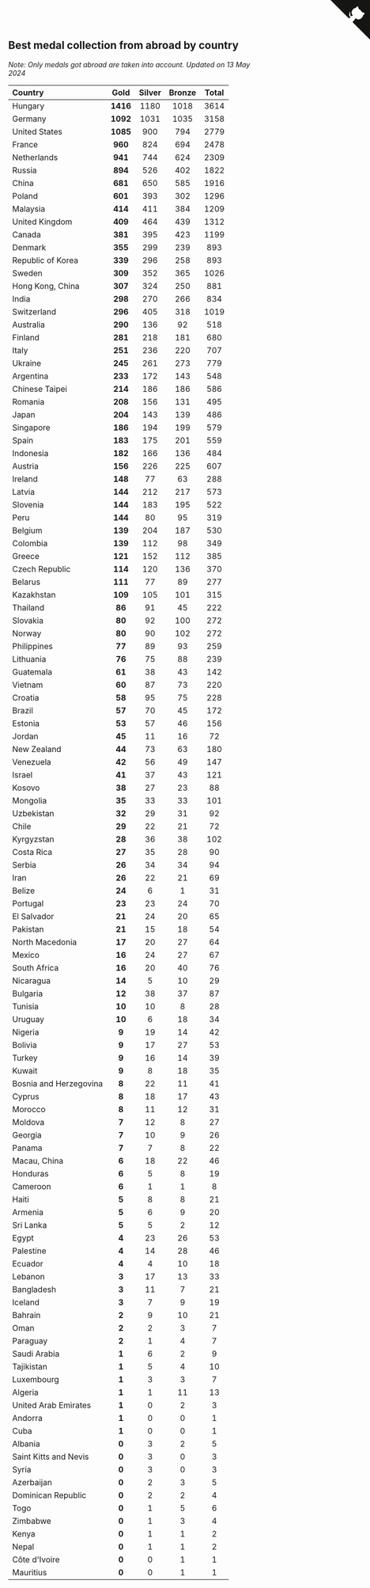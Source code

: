 ## Best medal collection from abroad by country

*Note: Only medals got abroad are taken into account.*
*Updated on 13 May 2024*

| Country | Gold | Silver | Bronze | Total |
| :--- | :--: | :--: | :--: | :--: |
| Hungary | **1416** | 1180 | 1018 | 3614 |
| Germany | **1092** | 1031 | 1035 | 3158 |
| United States | **1085** | 900 | 794 | 2779 |
| France | **960** | 824 | 694 | 2478 |
| Netherlands | **941** | 744 | 624 | 2309 |
| Russia | **894** | 526 | 402 | 1822 |
| China | **681** | 650 | 585 | 1916 |
| Poland | **601** | 393 | 302 | 1296 |
| Malaysia | **414** | 411 | 384 | 1209 |
| United Kingdom | **409** | 464 | 439 | 1312 |
| Canada | **381** | 395 | 423 | 1199 |
| Denmark | **355** | 299 | 239 | 893 |
| Republic of Korea | **339** | 296 | 258 | 893 |
| Sweden | **309** | 352 | 365 | 1026 |
| Hong Kong, China | **307** | 324 | 250 | 881 |
| India | **298** | 270 | 266 | 834 |
| Switzerland | **296** | 405 | 318 | 1019 |
| Australia | **290** | 136 | 92 | 518 |
| Finland | **281** | 218 | 181 | 680 |
| Italy | **251** | 236 | 220 | 707 |
| Ukraine | **245** | 261 | 273 | 779 |
| Argentina | **233** | 172 | 143 | 548 |
| Chinese Taipei | **214** | 186 | 186 | 586 |
| Romania | **208** | 156 | 131 | 495 |
| Japan | **204** | 143 | 139 | 486 |
| Singapore | **186** | 194 | 199 | 579 |
| Spain | **183** | 175 | 201 | 559 |
| Indonesia | **182** | 166 | 136 | 484 |
| Austria | **156** | 226 | 225 | 607 |
| Ireland | **148** | 77 | 63 | 288 |
| Latvia | **144** | 212 | 217 | 573 |
| Slovenia | **144** | 183 | 195 | 522 |
| Peru | **144** | 80 | 95 | 319 |
| Belgium | **139** | 204 | 187 | 530 |
| Colombia | **139** | 112 | 98 | 349 |
| Greece | **121** | 152 | 112 | 385 |
| Czech Republic | **114** | 120 | 136 | 370 |
| Belarus | **111** | 77 | 89 | 277 |
| Kazakhstan | **109** | 105 | 101 | 315 |
| Thailand | **86** | 91 | 45 | 222 |
| Slovakia | **80** | 92 | 100 | 272 |
| Norway | **80** | 90 | 102 | 272 |
| Philippines | **77** | 89 | 93 | 259 |
| Lithuania | **76** | 75 | 88 | 239 |
| Guatemala | **61** | 38 | 43 | 142 |
| Vietnam | **60** | 87 | 73 | 220 |
| Croatia | **58** | 95 | 75 | 228 |
| Brazil | **57** | 70 | 45 | 172 |
| Estonia | **53** | 57 | 46 | 156 |
| Jordan | **45** | 11 | 16 | 72 |
| New Zealand | **44** | 73 | 63 | 180 |
| Venezuela | **42** | 56 | 49 | 147 |
| Israel | **41** | 37 | 43 | 121 |
| Kosovo | **38** | 27 | 23 | 88 |
| Mongolia | **35** | 33 | 33 | 101 |
| Uzbekistan | **32** | 29 | 31 | 92 |
| Chile | **29** | 22 | 21 | 72 |
| Kyrgyzstan | **28** | 36 | 38 | 102 |
| Costa Rica | **27** | 35 | 28 | 90 |
| Serbia | **26** | 34 | 34 | 94 |
| Iran | **26** | 22 | 21 | 69 |
| Belize | **24** | 6 | 1 | 31 |
| Portugal | **23** | 23 | 24 | 70 |
| El Salvador | **21** | 24 | 20 | 65 |
| Pakistan | **21** | 15 | 18 | 54 |
| North Macedonia | **17** | 20 | 27 | 64 |
| Mexico | **16** | 24 | 27 | 67 |
| South Africa | **16** | 20 | 40 | 76 |
| Nicaragua | **14** | 5 | 10 | 29 |
| Bulgaria | **12** | 38 | 37 | 87 |
| Tunisia | **10** | 10 | 8 | 28 |
| Uruguay | **10** | 6 | 18 | 34 |
| Nigeria | **9** | 19 | 14 | 42 |
| Bolivia | **9** | 17 | 27 | 53 |
| Turkey | **9** | 16 | 14 | 39 |
| Kuwait | **9** | 8 | 18 | 35 |
| Bosnia and Herzegovina | **8** | 22 | 11 | 41 |
| Cyprus | **8** | 18 | 17 | 43 |
| Morocco | **8** | 11 | 12 | 31 |
| Moldova | **7** | 12 | 8 | 27 |
| Georgia | **7** | 10 | 9 | 26 |
| Panama | **7** | 7 | 8 | 22 |
| Macau, China | **6** | 18 | 22 | 46 |
| Honduras | **6** | 5 | 8 | 19 |
| Cameroon | **6** | 1 | 1 | 8 |
| Haiti | **5** | 8 | 8 | 21 |
| Armenia | **5** | 6 | 9 | 20 |
| Sri Lanka | **5** | 5 | 2 | 12 |
| Egypt | **4** | 23 | 26 | 53 |
| Palestine | **4** | 14 | 28 | 46 |
| Ecuador | **4** | 4 | 10 | 18 |
| Lebanon | **3** | 17 | 13 | 33 |
| Bangladesh | **3** | 11 | 7 | 21 |
| Iceland | **3** | 7 | 9 | 19 |
| Bahrain | **2** | 9 | 10 | 21 |
| Oman | **2** | 2 | 3 | 7 |
| Paraguay | **2** | 1 | 4 | 7 |
| Saudi Arabia | **1** | 6 | 2 | 9 |
| Tajikistan | **1** | 5 | 4 | 10 |
| Luxembourg | **1** | 3 | 3 | 7 |
| Algeria | **1** | 1 | 11 | 13 |
| United Arab Emirates | **1** | 0 | 2 | 3 |
| Andorra | **1** | 0 | 0 | 1 |
| Cuba | **1** | 0 | 0 | 1 |
| Albania | **0** | 3 | 2 | 5 |
| Saint Kitts and Nevis | **0** | 3 | 0 | 3 |
| Syria | **0** | 3 | 0 | 3 |
| Azerbaijan | **0** | 2 | 3 | 5 |
| Dominican Republic | **0** | 2 | 2 | 4 |
| Togo | **0** | 1 | 5 | 6 |
| Zimbabwe | **0** | 1 | 3 | 4 |
| Kenya | **0** | 1 | 1 | 2 |
| Nepal | **0** | 1 | 1 | 2 |
| Côte d'Ivoire | **0** | 0 | 1 | 1 |
| Mauritius | **0** | 0 | 1 | 1 |


<a href="https://github.com/jonatanklosko/wca_statistics" class="github-corner" aria-label="View source on Github"><svg width="80" height="80" viewBox="0 0 250 250" style="fill:#151513; color:#fff; position: absolute; top: 0; border: 0; right: 0;" aria-hidden="true"><path d="M0,0 L115,115 L130,115 L142,142 L250,250 L250,0 Z"></path><path d="M128.3,109.0 C113.8,99.7 119.0,89.6 119.0,89.6 C122.0,82.7 120.5,78.6 120.5,78.6 C119.2,72.0 123.4,76.3 123.4,76.3 C127.3,80.9 125.5,87.3 125.5,87.3 C122.9,97.6 130.6,101.9 134.4,103.2" fill="currentColor" style="transform-origin: 130px 106px;" class="octo-arm"></path><path d="M115.0,115.0 C114.9,115.1 118.7,116.5 119.8,115.4 L133.7,101.6 C136.9,99.2 139.9,98.4 142.2,98.6 C133.8,88.0 127.5,74.4 143.8,58.0 C148.5,53.4 154.0,51.2 159.7,51.0 C160.3,49.4 163.2,43.6 171.4,40.1 C171.4,40.1 176.1,42.5 178.8,56.2 C183.1,58.6 187.2,61.8 190.9,65.4 C194.5,69.0 197.7,73.2 200.1,77.6 C213.8,80.2 216.3,84.9 216.3,84.9 C212.7,93.1 206.9,96.0 205.4,96.6 C205.1,102.4 203.0,107.8 198.3,112.5 C181.9,128.9 168.3,122.5 157.7,114.1 C157.9,116.9 156.7,120.9 152.7,124.9 L141.0,136.5 C139.8,137.7 141.6,141.9 141.8,141.8 Z" fill="currentColor" class="octo-body"></path></svg></a><style>.github-corner:hover .octo-arm{animation:octocat-wave 560ms ease-in-out}@keyframes octocat-wave{0%,100%{transform:rotate(0)}20%,60%{transform:rotate(-25deg)}40%,80%{transform:rotate(10deg)}}@media (max-width:500px){.github-corner:hover .octo-arm{animation:none}.github-corner .octo-arm{animation:octocat-wave 560ms ease-in-out}}</style>

